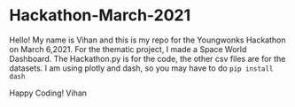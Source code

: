 # Hackathon-March-2021
Hello! My name is Vihan and this is my repo for the Youngwonks Hackathon on March 6,2021. For the thematic project, I made a Space World Dashboard.
The Hackathon.py is for the code, the other csv files are for the datasets. I am using plotly and dash, so you may have to do ```pip install dash```

Happy Coding!
Vihan
